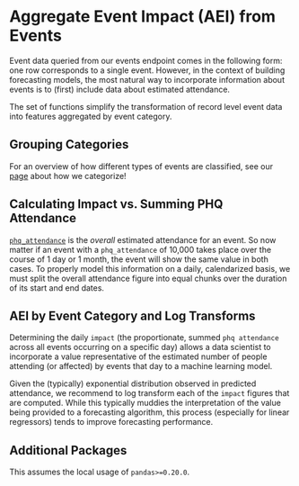 # Aggregate Event Impact (AEI) from Events

Event data queried from our events endpoint comes in the following form: one row corresponds to a single event. However, in the context of building forecasting models, the most natural way to incorporate information about events is to (first) include data about estimated attendance.

The set of functions simplify the transformation of record level event data into features aggregated by event category.

## Grouping Categories

For an overview of how different types of events are classified, see our [page](https://www.predicthq.com/intelligence/data-enrichment/event-categories) about how we categorize!

## Calculating Impact vs. Summing PHQ Attendance

[`phq_attendance`](https://support.predicthq.com/what-is-phq-attendance) is the _overall_ estimated attendance for an event. So now matter if an event with a `phq_attendance` of 10,000 takes place over the course of 1 day or 1 month, the event will show the same value in both cases. To properly model this information on a daily, calendarized basis, we must split the overall attendance figure into equal chunks over the duration of its start and end dates.

## AEI by Event Category and Log Transforms

Determining the daily `impact` (the proportionate, summed `phq attendance` across all events occurring on a specific day) allows a data scientist to incorporate a value representative of the estimated number of people attending (or affected) by events that day to a machine learning model.

Given the (typically) exponential distribution observed in predicted attendance, we recommend to log transform each of the `impact` figures that are computed. While this typically muddies the interpretation of the value being provided to a forecasting algorithm, this process (especially for linear regressors) tends to improve forecasting performance.

## Additional Packages

This assumes the local usage of `pandas>=0.20.0`.
